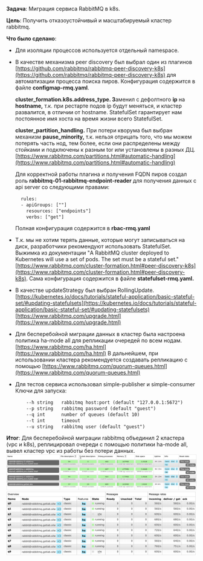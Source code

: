 **Задача**: Миграция сервиса RabbitMQ в k8s.

**Цель**: Получить отказоустойчивый и масштабируемый кластер rabbitmq. 

**Что было сделано**: 
- Для изоляции процессов используется отдельный namespace.
- В качестве механизма peer discovery был выбрал один из плагинов [https://github.com/rabbitmq/rabbitmq-peer-discovery-k8s](https://github.com/rabbitmq/rabbitmq-peer-discovery-k8s) для автоматизации процесса поиска пиров. Конфигурация содержится в файле **configmap-rmq.yaml**.

    **cluster_formation.k8s.address_type. З**аменил с дефолтного **ip** на **hostname,** т.к. при рестарте подов ip будут меняться, и кластер развалится, в отличии от hostname. StatefulSet гарантирует нам постоянное имя хоста на время жизни всего StatefulSet.

    **cluster_partition_handling.** При потери кворума был выбран механизм **pause_minority,** т.к. нельзя отрицать того, что мы можем потерять часть нод, тем более, если они распределены между стойками и подключены к разным tor или установлены в разных ДЦ. [https://www.rabbitmq.com/partitions.html#automatic-handling](https://www.rabbitmq.com/partitions.html#automatic-handling)

    Для корректной работы плагина и получения FQDN пиров создал роль **rabbitmq-01-rabbitmq-endpoint-reader** для получения данных с api server со следующими правами:

        rules:
        - apiGroups: [""]
          resources: ["endpoints"]
          verbs: ["get"]

    Полная конфигурация содержится в **rbac-rmq.yaml**

- Т.к. мы не хотим терять данные, которые могут записываться на диск, разработчики рекомендуют использовать StatefulSet. Выжимка из документации "A RabbitMQ cluster deployed to Kubernetes will use a set of pods. The set must be a stateful set."  [https://www.rabbitmq.com/cluster-formation.html#peer-discovery-k8s](https://www.rabbitmq.com/cluster-formation.html#peer-discovery-k8s). Сама конфигурация содержится в файле **statefulset-rmq.yaml.**
- В качестве updateStrategy был выбран RollingUpdate. [https://kubernetes.io/docs/tutorials/stateful-application/basic-stateful-set/#updating-statefulsets](https://kubernetes.io/docs/tutorials/stateful-application/basic-stateful-set/#updating-statefulsets) 
[https://www.rabbitmq.com/upgrade.html](https://www.rabbitmq.com/upgrade.html)
- Для бесперебойной миграции данных в кластер была настроена политика ha-mode all для репликации очередей по всем нодам. [https://www.rabbitmq.com/ha.html](https://www.rabbitmq.com/ha.html)
В дальнейшем, при использовании кластера рекомендуется создавать репликацию с помощью [https://www.rabbitmq.com/quorum-queues.html](https://www.rabbitmq.com/quorum-queues.html)
- Для тестов сервиса использовал simple-publisher и simple-consumer
Ключи для запуска:

    	  --h string   rabbitmq host:port (default "127.0.0.1:5672")
          --p string   rabbitmq password (default "guest")
          --q int      number of queues (default 10)
          --t int      timeout
          --u string   rabbitmq user (default "guest")

**Итог**: Для бесперебойной миграции rabbitmq объединил 2 кластера (vpc и k8s), реплицировал очереди с помощью политики ha-mode all, вывел кластер vpc из работы без потери данных.
![screen1](resources/screen1.png)
![screen2](resources/screen2.png)
